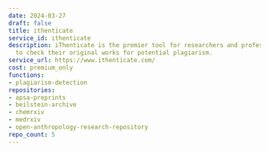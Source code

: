 ```yaml
---
date: 2024-03-27
draft: false
title: ithenticate
service_id: ithenticate
description: iThenticate is the premier tool for researchers and professional writers
  to check their original works for potential plagiarism.
service_url: https://www.ithenticate.com/
cost: premium_only
functions:
- plagiarism-detection
repositories:
- apsa-preprints
- beilstein-archive
- chemrxiv
- medrxiv
- open-anthropology-research-repository
repo_count: 5
---
```



